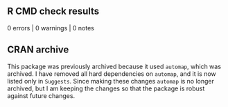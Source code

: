 ## R CMD check results

0 errors | 0 warnings | 0 notes

## CRAN archive

This package was previously archived because it used `automap`, which was archived. I have removed all hard dependencies on `automap`, and it is now listed only in `Suggests`. Since making these changes `automap` is no longer archived, but I am keeping the changes so that the package is robust against future changes.
